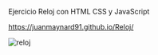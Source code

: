 Ejercicio Reloj con HTML CSS y JavaScript

https://juanmaynard91.github.io/Reloj/

![reloj](https://user-images.githubusercontent.com/74424452/121136487-19073e80-c80c-11eb-8a58-e8533ce83a7d.png)
